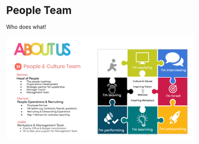 # People Team

Who does what!

![People%20Team%2098b0c10eb3eb45438f56be04af96dc24/Schermafbeelding_2020-01-16_om_16.37.09.png](People%20Team%2098b0c10eb3eb45438f56be04af96dc24/Schermafbeelding_2020-01-16_om_16.37.09.png)
